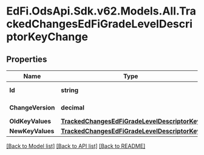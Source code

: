 # EdFi.OdsApi.Sdk.v62.Models.All.TrackedChangesEdFiGradeLevelDescriptorKeyChange

## Properties

Name | Type | Description | Notes
------------ | ------------- | ------------- | -------------
**Id** | **string** | Resource identifier | [optional] 
**ChangeVersion** | **decimal** | Change version | [optional] 
**OldKeyValues** | [**TrackedChangesEdFiGradeLevelDescriptorKey**](TrackedChangesEdFiGradeLevelDescriptorKey.md) |  | [optional] 
**NewKeyValues** | [**TrackedChangesEdFiGradeLevelDescriptorKey**](TrackedChangesEdFiGradeLevelDescriptorKey.md) |  | [optional] 

[[Back to Model list]](../README.md#documentation-for-models) [[Back to API list]](../README.md#documentation-for-api-endpoints) [[Back to README]](../README.md)

